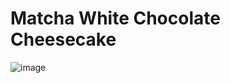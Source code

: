 # Matcha White Chocolate Cheesecake

![image](https://user-images.githubusercontent.com/50277379/138846486-77c0e236-7031-47b0-859c-154c042b4297.png)

